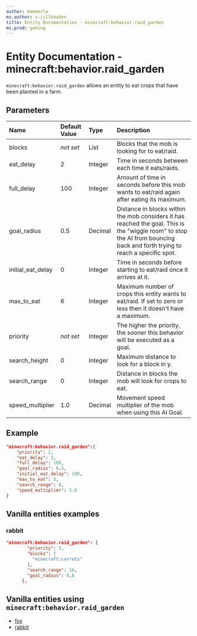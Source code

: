 ```yaml
---
author: mammerla
ms.author: v-jillheaden
title: Entity Documentation - minecraft:behavior.raid_garden
ms.prod: gaming
---
```


# Entity Documentation - minecraft:behavior.raid_garden

`minecraft:behavior.raid_garden` allows an entity to eat crops that have been planted in a farm.

## Parameters

|Name |Default Value  |Type  |Description  |
|:----------|:----------|:----------|:----------|
|blocks|*not set* | List|  Blocks that the mob is looking for to eat/raid. |
|eat_delay| 2| Integer|  Time in seconds between each time it eats/raids. |
| full_delay| 100| Integer| Amount of time in seconds before this mob wants to eat/raid again after eating its maximum. |
|goal_radius| 0.5| Decimal|  Distance in blocks within the mob considers it has reached the goal. This is the "wiggle room" to stop the AI from bouncing back and forth trying to reach a specific spot. |
|initial_eat_delay| 0| Integer|  Time in seconds before starting to eat/raid once it arrives at it. |
|max_to_eat| 6| Integer| Maximum number of crops this entity wants to eat/raid. If set to zero or less then it doesn't have a maximum. |
|priority|*not set*|Integer|The higher the priority, the sooner this behavior will be executed as a goal.|
|search_height| 0 | Integer | Maximum distance to look for a block in y. |
|search_range| 0| Integer| Distance in blocks the mob will look for crops to eat. |
|speed_multiplier| 1.0| Decimal|  Movement speed multiplier of the mob when using this AI Goal. |

## Example

```json
"minecraft:behavior.raid_garden":{
    "priority": 2,
    "eat_delay": 2,
    "full_delay": 100,
    "goal_radius": 0.5,
    "initial_eat_delay": 100,
    "max_to_eat": 5,
    "search_range": 0,
    "speed_multiplier": 2.0
}
```

## Vanilla entities examples

### rabbit

```json
"minecraft:behavior.raid_garden": {
        "priority": 5,
        "blocks": [
          "minecraft:carrots"
        ],
        "search_range": 16,
        "goal_radius": 0.8
      },

```

## Vanilla entities using `minecraft:behavior.raid_garden`

- [fox](../../../../Source/VanillaBehaviorPack_Snippets/entities/fox.md)
- [rabbit](../../../../Source/VanillaBehaviorPack_Snippets/entities/rabbit.md)
